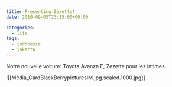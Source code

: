 ```yaml
---
title: Presenting Zezette!
date: 2010-09-05T23:15:00+00:00

categories:
  - life
tags:
  - indonesia
  - jakarta
---
```

Notre nouvelle voiture: Toyota Avanza E, Zezette pour les intimes.

![[Media_CardBlackBerrypicturesIM.jpg.scaled.1000.jpg]]